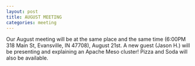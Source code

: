 ```yaml
---
layout: post
title: AUGUST MEETING
categories: meeting
---
```


Our August meeting will be at the same place and the same time (6:00PM 318 Main St, Evansville, IN 47708), August 21st.  A new guest (Jason H.) will be presenting and explaining an Apache Meso cluster!  Pizza and Soda will also be available.  


